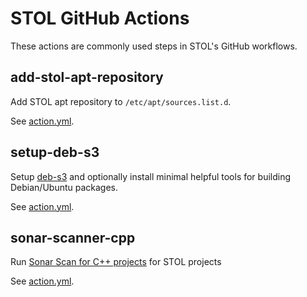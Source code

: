 # STOL GitHub Actions

These actions are commonly used steps in STOL's GitHub workflows.

## add-stol-apt-repository

Add STOL apt repository to `/etc/apt/sources.list.d`.

See [action.yml](add-stol-apt-repository/action.yml).

## setup-deb-s3

Setup [deb-s3](https://github.com/deb-s3/deb-s3) and optionally install minimal helpful tools for building Debian/Ubuntu packages.

See [action.yml](setup-deb-s3/action.yml).

## sonar-scanner-cpp

Run [Sonar Scan for C++ projects](https://github.com/marketplace/actions/sonarcloud-scan-for-c-and-c) for STOL projects

See [action.yml](sonar-scanner-cpp/action.yml).